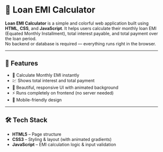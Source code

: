 # 🧮 Loan EMI Calculator

**Loan EMI Calculator** is a simple and colorful web application built using **HTML**, **CSS**, and **JavaScript**. It helps users calculate their monthly loan EMI (Equated Monthly Installment), total interest payable, and total payment over the loan period.  
No backend or database is required — everything runs right in the browser.

---

## 🚀 Features

- 🎯 Calculate Monthly EMI instantly  
- 💹 Shows total interest and total payment  
- 🎨 Beautiful, responsive UI with animated background  
- ⚡ Runs completely on frontend (no server needed)  
- 📱 Mobile-friendly design  

---

## 🛠️ Tech Stack

- **HTML5** – Page structure  
- **CSS3** – Styling & layout (with animated gradients)  
- **JavaScript** – EMI calculation logic & input validation  
